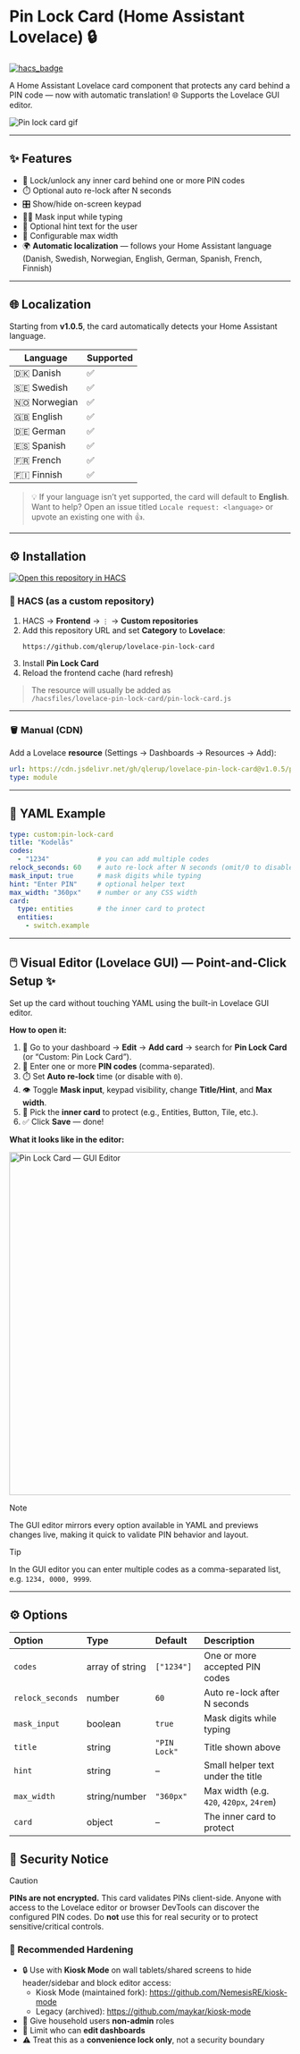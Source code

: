 # Pin Lock Card (Home Assistant Lovelace) 🔒
[![hacs_badge](https://img.shields.io/badge/HACS-Default-blue.svg)](https://hacs.xyz)

A Home Assistant Lovelace card component that protects any card behind a PIN code — now with automatic translation! 🌐
Supports the Lovelace GUI editor.

![Pin lock card gif](https://github.com/user-attachments/assets/4af69454-3703-4408-ad8d-7b9fb0d49d4d)

---

## ✨ Features
- 🔢 Lock/unlock any inner card behind one or more PIN codes  
- ⏱️ Optional auto re-lock after N seconds  
- 🎛️ Show/hide on-screen keypad  
- 🕵️‍♂️ Mask input while typing  
- 💬 Optional hint text for the user  
- 📐 Configurable max width  
- 🌍 **Automatic localization** — follows your Home Assistant language (Danish, Swedish, Norwegian, English, German, Spanish, French, Finnish)

---

## 🌐 Localization
Starting from **v1.0.5**, the card automatically detects your Home Assistant language.

| Language | Supported |
|-----------|------------|
| 🇩🇰 Danish | ✅ |
| 🇸🇪 Swedish | ✅ |
| 🇳🇴 Norwegian | ✅ |
| 🇬🇧 English | ✅ |
| 🇩🇪 German | ✅ |
| 🇪🇸 Spanish | ✅ |
| 🇫🇷 French | ✅ |
| 🇫🇮 Finnish | ✅ |

> 💡 If your language isn’t yet supported, the card will default to **English**.  
> Want to help? Open an issue titled `Locale request: <language>` or upvote an existing one with 👍.

---

## ⚙️ Installation

[![Open this repository in HACS](https://my.home-assistant.io/badges/hacs_repository.svg)](https://my.home-assistant.io/redirect/hacs_repository/?owner=qlerup&repository=lovelace-pin-lock-card)

### 🧩 HACS (as a custom repository)
1. HACS → **Frontend** → `⋮` → **Custom repositories**  
2. Add this repository URL and set **Category** to **Lovelace**:
   ```text
   https://github.com/qlerup/lovelace-pin-lock-card
   ```
3. Install **Pin Lock Card**
4. Reload the frontend cache (hard refresh)

> The resource will usually be added as  
> `/hacsfiles/lovelace-pin-lock-card/pin-lock-card.js`

---

### 🪣 Manual (CDN)
Add a Lovelace **resource** (Settings → Dashboards → Resources → Add):
```yaml
url: https://cdn.jsdelivr.net/gh/qlerup/lovelace-pin-lock-card@v1.0.5/pin-lock-card.js
type: module
```

---

## 🧰 YAML Example
```yaml
type: custom:pin-lock-card
title: "Kodelås"
codes:
  - "1234"            # you can add multiple codes
relock_seconds: 60    # auto re-lock after N seconds (omit/0 to disable)
mask_input: true      # mask digits while typing
hint: "Enter PIN"     # optional helper text
max_width: "360px"    # number or any CSS width
card:
  type: entities      # the inner card to protect
  entities:
    - switch.example
```
---
## 🖱️ Visual Editor (Lovelace GUI) — Point-and-Click Setup ✨
Set up the card without touching YAML using the built-in Lovelace GUI editor.

**How to open it:**
1. 🧭 Go to your dashboard → **Edit** → **Add card** → search for **Pin Lock Card** (or “Custom: Pin Lock Card”).  
2. 🔐 Enter one or more **PIN codes** (comma-separated).  
3. ⏱️ Set **Auto re-lock** time (or disable with `0`).  
4. 👁️ Toggle **Mask input**, keypad visibility, change **Title/Hint**, and **Max width**.  
5. 🧩 Pick the **inner card** to protect (e.g., Entities, Button, Tile, etc.).  
6. ✅ Click **Save** — done!

**What it looks like in the editor:**

<img width="1006" height="614" alt="Pin Lock Card — GUI Editor" src="https://github.com/user-attachments/assets/654a0b3e-d092-4e74-be29-b35525b352ba" />


> [!NOTE]  
> The GUI editor mirrors every option available in YAML and previews changes live, making it quick to validate PIN behavior and layout.



> [!TIP]  
> In the GUI editor you can enter multiple codes as a comma-separated list, e.g. `1234, 0000, 9999`.


---


## ⚙️ Options

| Option           | Type            | Default     | Description                                   |
| :--------------- | :-------------- | :---------- | :-------------------------------------------- |
| `codes`          | array of string | `["1234"]`  | One or more accepted PIN codes                |
| `relock_seconds` | number          | `60`        | Auto re-lock after N seconds                  |
| `mask_input`     | boolean         | `true`      | Mask digits while typing                      |
| `title`          | string          | `"PIN Lock"`| Title shown above                             |
| `hint`           | string          | –           | Small helper text under the title             |
| `max_width`      | string/number   | `"360px"`   | Max width (e.g. `420`, `420px`, `24rem`)      |
| `card`           | object          | –           | The inner card to protect                     |



## 🧩 Security Notice

> [!CAUTION]  
> **PINs are not encrypted.** This card validates PINs client-side. Anyone with access to the Lovelace editor or browser DevTools can discover the configured PIN codes. Do **not** use this for real security or to protect sensitive/critical controls.

### 🔐 Recommended Hardening

- 🔒 Use with **Kiosk Mode** on wall tablets/shared screens to hide header/sidebar and block editor access:  
  - Kiosk Mode (maintained fork): https://github.com/NemesisRE/kiosk-mode  
  - Legacy (archived): https://github.com/maykar/kiosk-mode
- 👥 Give household users **non-admin** roles  
- 🧱 Limit who can **edit dashboards**  
- ⚠️ Treat this as a **convenience lock only**, not a security boundary

